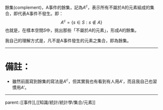 餘集(complement)，A事件的餘集，記為$A^c$，表示所有不屬於A的元素組成的集合，即代表A事件不發生。即：
$$
A^c=\lbrace s \in S : s\notin A \rbrace
$$
也就是，在樣本空間$S$中，挑出那些「不屬於$A$的元素」，形成$A$的餘集。

我自己的理解方式是，凡不是A事件發生的元素之集合，即為餘集。
- - -
# 備註：
- 雖然前面寫到餘集的寫法是$A^c$，但其實我也有看到有人用$A'$，而且我自己也習慣用$A'$。
- - -
parent::[[事件]],[[知識/統計/統計學/集合/元素]]

